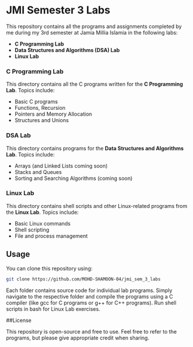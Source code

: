 # JMI Semester 3 Labs

This repository contains all the programs and assignments completed by me during my 3rd semester at Jamia Millia Islamia in the following labs:

- **C Programming Lab**
- **Data Structures and Algorithms (DSA) Lab**
- **Linux Lab**


### C Programming Lab
This directory contains all the C programs written for the **C Programming Lab**. Topics include:

- Basic C programs
- Functions, Recursion
- Pointers and Memory Allocation
- Structures and Unions

### DSA Lab
This directory contains programs for the **Data Structures and Algorithms Lab**. Topics include:

- Arrays (and Linked Lists coming soon)
- Stacks and Queues
- Sorting and Searching Algorithms (coming soon)

### Linux Lab
This directory contains shell scripts and other Linux-related programs from the **Linux Lab**. Topics include:

- Basic Linux commands
- Shell scripting
- File and process management

## Usage

You can clone this repository using:

```bash
git clone https://github.com/MOHD-SHAMOON-04/jmi_sem_3_labs
```
Each folder contains source code for individual lab programs.
Simply navigate to the respective folder and compile the programs using a C compiler (like gcc for C programs or g++ for C++ programs).
Run shell scripts in bash for Linux Lab exercises.

##License

This repository is open-source and free to use. Feel free to refer to the programs, but please give appropriate credit when sharing.
